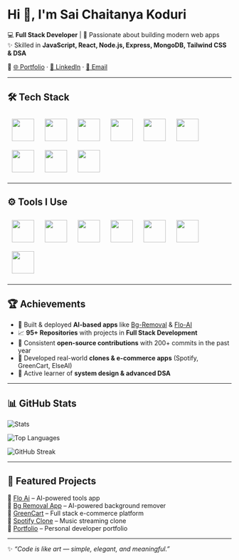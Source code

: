 # Hi 👋, I'm Sai Chaitanya Koduri  

💻 **Full Stack Developer** | 🚀 Passionate about building modern web apps  
✨ Skilled in **JavaScript, React, Node.js, Express, MongoDB, Tailwind CSS & DSA**  

🔗 [🌐 Portfolio](https://webinfloo.com) · [💼 LinkedIn](https://www.linkedin.com/in/saichaitanyakoduri) · [📧 Email](mailto:k.saichaitanya222@gmail.com)  

---

## 🛠️ Tech Stack  

<p align="left">
  <img src="https://skillicons.dev/icons?i=html" width="50" height="50" style="margin:10px"/>
  <img src="https://skillicons.dev/icons?i=css" width="50" height="50" style="margin:10px"/>
  <img src="https://skillicons.dev/icons?i=bootstrap" width="50" height="50" style="margin:10px"/>
  <img src="https://skillicons.dev/icons?i=javascript" width="50" height="50" style="margin:10px"/>
  <img src="https://skillicons.dev/icons?i=react" width="50" height="50" style="margin:10px"/>
  <img src="https://skillicons.dev/icons?i=nodejs" width="50" height="50" style="margin:10px"/>
  <img src="https://skillicons.dev/icons?i=express" width="50" height="50" style="margin:10px"/>
  <img src="https://skillicons.dev/icons?i=mongodb" width="50" height="50" style="margin:10px"/>
  <img src="https://skillicons.dev/icons?i=tailwind" width="50" height="50" style="margin:10px"/>
</p>

---

## ⚙️ Tools I Use  

<p align="left">
  <img src="https://skillicons.dev/icons?i=github" width="50" height="50" style="margin:10px"/>
  <img src="https://skillicons.dev/icons?i=vercel" width="50" height="50" style="margin:10px"/>
  <img src="https://skillicons.dev/icons?i=netlify" width="50" height="50" style="margin:10px"/>
  <img src="https://skillicons.dev/icons?i=render" width="50" height="50" style="margin:10px"/>
  <img src="https://cdn.worldvectorlogo.com/logos/cloudinary-2.svg" width="50" height="50" style="margin:10px"/>
  <img src="https://seeklogo.com/images/I/imagekit-io-logo-38E4F6C80E-seeklogo.com.png" width="50" height="50" style="margin:10px"/>
  <img src="https://skillicons.dev/icons?i=figma" width="50" height="50" style="margin:10px"/> <!-- using figma icon for Framer Motion -->
</p>

---

## 🏆 Achievements  
- 🌟 Built & deployed **AI-based apps** like [Bg-Removal](https://bgremoval.webinfloo.com) & [Flo-AI](https://flo-ai.webinfloo.com)  
- 📈 **95+ Repositories** with projects in **Full Stack Development**  
- 🎯 Consistent **open-source contributions** with 200+ commits in the past year  
- 🥇 Developed real-world **clones & e-commerce apps** (Spotify, GreenCart, ElseAI)  
- 🚀 Active learner of **system design & advanced DSA**  

---

## 📊 GitHub Stats  

![Stats](https://github-readme-stats.vercel.app/api?username=SAICHAITANYAK2003&show_icons=true&theme=tokyonight&hide_border=true)  

![Top Languages](https://github-readme-stats.vercel.app/api/top-langs/?username=SAICHAITANYAK2003&layout=compact&theme=tokyonight&hide_border=true)  

![GitHub Streak](https://github-readme-streak-stats.herokuapp.com/?user=SAICHAITANYAK2003&theme=tokyonight&hide_border=true)  

---

## 🌟 Featured Projects  
🔹 [Flo Ai](https://floai.webinfloo.com) – AI-powered tools app  
🔹 [Bg Removal App](https://bgremoval.webinfloo.com) – AI-powered background remover  
🔹 [GreenCart](https://greencart.webinfloo.com) – Full stack e-commerce platform  
🔹 [Spotify Clone](https://tunic.webinfloo.com) – Music streaming clone  
🔹 [Portfolio](https://webinfloo.com) – Personal developer portfolio  

---

✨ *“Code is like art — simple, elegant, and meaningful.”*  
